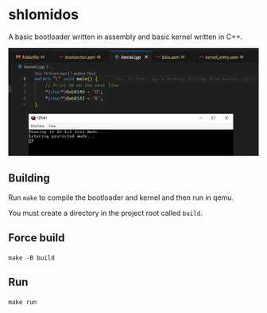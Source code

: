 # shlomidos

A basic bootloader written in assembly and basic kernel written in C++.

![](Screenshot%202023-07-03%20121502.png)

## Building

Run `make` to compile the bootloader and kernel and then run in qemu.

You must create a directory in the project root called `build`.

## Force build

`make -B build`

## Run

`make run`